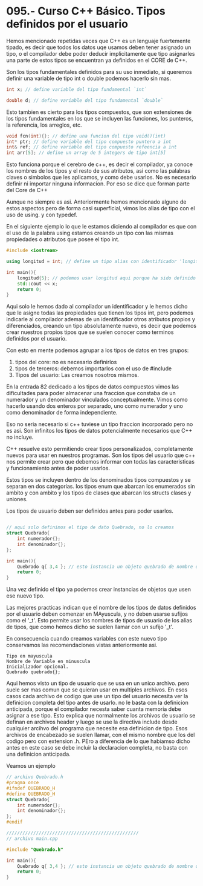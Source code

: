 095.- Curso C++ Básico. Tipos definidos por el usuario
===

Hemos mencionado repetidas veces que C++ es un lenguaje fuertemente tipado, es
decir que todos los datos uqe usamos deben tener asignado un tipo, o el
compilador debe poder deducir implicitamente que tipo asignarles una parte de
estos tipos se encuentran ya definidos en el CORE de C++.

Son los tipos fundamentales definidos para su uso inmediato, si queremos
definir una variable de tipo int o double podemos hacerlo sin mas.
```cpp
int x; // define variable del tipo fundamental `int`
```
    
```cpp
double d; // define variable del tipo fundamental `double`
```

Esto tambien es cierto para los tipos compuestos, que son extensiones de los
tipos fundamentales en los que se incluyen las funciones, los punteros, la
referencia, los arreglos, etc.

```cpp
void fcn(int){}; // define una funcion del tipo void()(int)
int* ptr; // define variable del tipo compuesto puntero a int
int& ref; // define variable del tipo compuesto refeencia a int
int arr[5]; // define un array de 5 integers de tipo int[5]
```

Esto funciona porque el cerebro de c++, es decir el compilador, ya conoce los nombres de los tipos y el resto de sus atributos, asi como las palabras claves o simbolos que les aplicamos, y como debe usarlos. No es necesario definir ni importar ninguna informacion. Por eso se dice que forman parte del Core de C++

Aunque no siempre es asi.
Anteriormente hemos mencionado alguno de estos aspectos pero de forma casi superficial, vimos los alias de tipo con el uso de using. y con typedef.

En el siguiente ejemplo lo que le estamos diciendo al compilador es que con el uso de la palabra using estamos creando un tipo con las mismas propiedades o atributos que posee el tipo int. 
```cpp
#include <iostream>

using longitud = int; // define un tipo alias con identificador 'longitud'

int main(){
	longitud{5}; // podemos usar longitud aqui porque ha sido definido arriba
	std::cout << x;
	return 0;
}
```


Aqui solo le hemos dado al compilador un identificador y le hemos dicho que le asigne todas las propiedades que tienen los tipos int, pero podemos indicarle al compilador ademas de un identificador otros atributos propios y diferenciados, creando un tipo absolutamente nuevo, es decir que podemos crear nuestros propios tipos que se suelen conocer como terminos definidos por el usuario. 

Con esto en mente podemos agrupar a los tipos de datos en tres grupos:
1) tipos del core: no es necesario definirlos
2) tipos de terceros: debemos importarlos con el uso de #include
3) Tipos del usuario: Las creamos nosotros mismos.

En la entrada 82 dedicado a los tipos de datos compuestos vimos las dificultades para poder almacenar una fraccion que constaba de un numerador y un denominador vinculados conceptualmente. Vimos como hacerlo usando dos enteros por separado, uno como numerador y uno como denominador de forma independiente.

Eso no seria necesario si c++ tuviese un tipo fraccion incorporado pero no es asi. Son infinitos los tipos de datos potencialmente necesarios  que C++ no incluye.

C++ resuelve esto permitiendo crear tipos personalizados, completamente nuevos para usar en nuestros programas. Son los tipos del usuario que c++ nos permite crear pero que debemos informar con todas las caracteristicas y funcionamiento antes de poder usarlos.

Estos tipos se incluyen dentro de los denominados tipos compuestos y se separan en dos categorias. los tipos enum que abarcan los enumerados sin ambito y con ambito y los tipos de clases que abarcan los structs clases y uniones.

Los tipos de usuario deben ser definidos antes para poder usarlos.
```cpp

// aqui solo definimos el tipo de dato Quebrado, no lo creamos
struct Quebrado{
	int numerador{};
	int denominador{};
}; 

int main(){
	Quebrado q{ 3,4 }; // esto instancia un objeto quebrado de nombre q
	return 0;
}
```

Una vez definido el tipo ya podemos crear instancias de objetos que usen ese nuevo tipo.


Las mejores practicas indican que el nombre de los tipos de datos definidos por el usuario deben comenzar en MAyuscula, y no deben usarse sufijos como el '\_t'. Esto permite usar los nombres de tipos de usuario de los alias de tipos, que como hemos dicho se suelen llamar con un sufijo '\_t'. 

En consecuencia cuando creamos variables con este nuevo tipo conservamos las recomendaciones vistas anteriormente asi.
```
Tipo en mayuscula
Nombre de Variable en minuscula
Inicializador opcional.
Quebrado quebrado{};
```

Aqui hemos visto un tipo de usuario que se usa en un unico archivo. pero suele ser mas comun que se quieran usar en multiples archivos.
En esos casos cada archivo de codigo que use un tipo del usuario necesita ver la definicion completa del tipo antes de usarlo. no le basta con la definicion anticipada, porque el compilador necesta saber cuanta memoria debe asignar a ese tipo. Esto explica que normalmente los archivos de usuario se definan en archivos header y luego se use la directiva include desde cualquier arcihvo del programa que  necesite esa definicion de tipo. Esos archivos de encabezado se suelen llamar, con el mismo nombre que los del codigo pero con extension .h. PEro a diferencia de lo que habiamso dicho antes en este caso se debe incluir la declaracion completa, no basta con una definicion anticipada.

Veamos un ejemplo
```cpp
// archivo Quebrado.h
#pragma once
#ifndef QUEBRADO_H
#define QUEBRADO_H
struct Quebrado{
	int numerador{};
	int denominador{};
}; 
#endif

/////////////////////////////////////////////////
// archivo main.cpp

#include "Quebrado.h"

int main(){
	Quebrado q{ 3,4 }; // esto instancia un objeto quebrado de nombre q
	return 0;
}
```